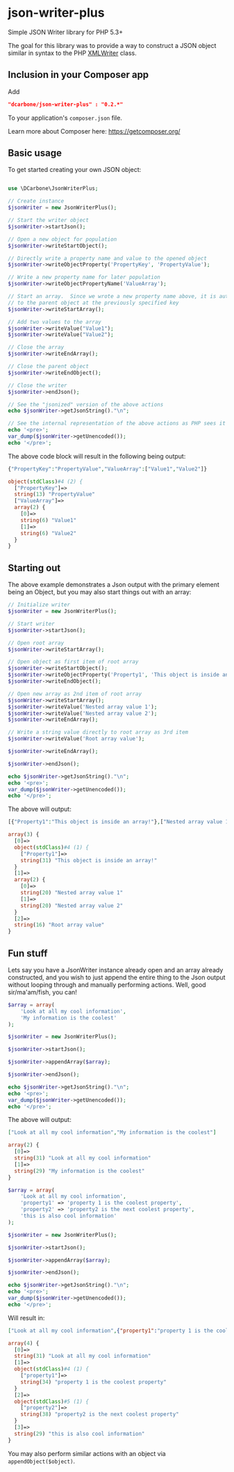 json-writer-plus
================

Simple JSON Writer library for PHP 5.3+

The goal for this library was to provide a way to construct a JSON object similar in syntax to the PHP <a href="http://www.php.net//manual/en/book.xmlwriter.php" target="_blank">XMLWriter</a>
class.

## Inclusion in your Composer app

Add

```json
"dcarbone/json-writer-plus" : "0.2.*"
```

To your application's `composer.json` file.

Learn more about Composer here: <a href="https://getcomposer.org/">https://getcomposer.org/</a>


## Basic usage

To get started creating your own JSON object:

```php

use \DCarbone\JsonWriterPlus;

// Create instance
$jsonWriter = new JsonWriterPlus();

// Start the writer object
$jsonWriter->startJson();

// Open a new object for population
$jsonWriter->writeStartObject();

// Directly write a property name and value to the opened object
$jsonWriter->writeObjectProperty('PropertyKey', 'PropertyValue');

// Write a new property name for later population
$jsonWriter->writeObjectPropertyName('ValueArray');

// Start an array.  Since we wrote a new property name above, it is automatically appended
// to the parent object at the previously specified key
$jsonWriter->writeStartArray();

// Add two values to the array
$jsonWriter->writeValue("Value1");
$jsonWriter->writeValue("Value2");

// Close the array
$jsonWriter->writeEndArray();

// Close the parent object
$jsonWriter->writeEndObject();

// Close the writer
$jsonWriter->endJson();

// See the "jsonized" version of the above actions
echo $jsonWriter->getJsonString()."\n";

// See the internal representation of the above actions as PHP sees it
echo '<pre>';
var_dump($jsonWriter->getUnencoded());
echo '</pre>';

```

The above code block will result in the following being output:

```php
{"PropertyKey":"PropertyValue","ValueArray":["Value1","Value2"]}

object(stdClass)#4 (2) {
  ["PropertyKey"]=>
  string(13) "PropertyValue"
  ["ValueArray"]=>
  array(2) {
    [0]=>
    string(6) "Value1"
    [1]=>
    string(6) "Value2"
  }
}
```

## Starting out

The above example demonstrates a Json output with the primary element being an Object, but you may also start things out with an array:

```php
// Initialize writer
$jsonWriter = new JsonWriterPlus();

// Start writer
$jsonWriter->startJson();

// Open root array
$jsonWriter->writeStartArray();

// Open object as first item of root array
$jsonWriter->writeStartObject();
$jsonWriter->writeObjectProperty('Property1', 'This object is inside an array!');
$jsonWriter->writeEndObject();

// Open new array as 2nd item of root array
$jsonWriter->writeStartArray();
$jsonWriter->writeValue('Nested array value 1');
$jsonWriter->writeValue('Nested array value 2');
$jsonWriter->writeEndArray();

// Write a string value directly to root array as 3rd item
$jsonWriter->writeValue('Root array value');

$jsonWriter->writeEndArray();

$jsonWriter->endJson();

echo $jsonWriter->getJsonString()."\n";
echo '<pre>';
var_dump($jsonWriter->getUnencoded());
echo '</pre>';
```

The above will output:

```php
[{"Property1":"This object is inside an array!"},["Nested array value 1","Nested array value 2"],"Root array value"]

array(3) {
  [0]=>
  object(stdClass)#4 (1) {
    ["Property1"]=>
    string(31) "This object is inside an array!"
  }
  [1]=>
  array(2) {
    [0]=>
    string(20) "Nested array value 1"
    [1]=>
    string(20) "Nested array value 2"
  }
  [2]=>
  string(16) "Root array value"
}

```

## Fun stuff

Lets say you have a JsonWriter instance already open and an array already constructed, and you wish to just append the entire thing
to the Json output without looping through and manually performing actions.  Well, good sir/ma'am/fish, you can!

```php
$array = array(
    'Look at all my cool information',
    'My information is the coolest'
);

$jsonWriter = new JsonWriterPlus();

$jsonWriter->startJson();

$jsonWriter->appendArray($array);

$jsonWriter->endJson();

echo $jsonWriter->getJsonString()."\n";
echo '<pre>';
var_dump($jsonWriter->getUnencoded());
echo '</pre>';
```

The above will output:

```json
["Look at all my cool information","My information is the coolest"]
```
```php
array(2) {
  [0]=>
  string(31) "Look at all my cool information"
  [1]=>
  string(29) "My information is the coolest"
}
```

```php
$array = array(
    'Look at all my cool information',
    'property1' => 'property 1 is the coolest property',
    'property2' => 'property2 is the next coolest property',
    'this is also cool information'
);

$jsonWriter = new JsonWriterPlus();

$jsonWriter->startJson();

$jsonWriter->appendArray($array);

$jsonWriter->endJson();

echo $jsonWriter->getJsonString()."\n";
echo '<pre>';
var_dump($jsonWriter->getUnencoded());
echo '</pre>';
```

Will result in:

```json
["Look at all my cool information",{"property1":"property 1 is the coolest property"},{"property2":"property2 is the next coolest property"},"this is also cool information"]
```

```php
array(4) {
  [0]=>
  string(31) "Look at all my cool information"
  [1]=>
  object(stdClass)#4 (1) {
    ["property1"]=>
    string(34) "property 1 is the coolest property"
  }
  [2]=>
  object(stdClass)#5 (1) {
    ["property2"]=>
    string(38) "property2 is the next coolest property"
  }
  [3]=>
  string(29) "this is also cool information"
}
```

You may also perform similar actions with an object via `appendObject($object)`.
